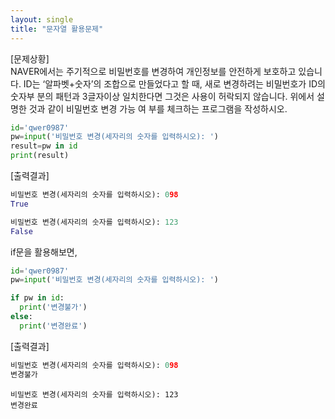 ```yaml
---
layout: single
title: "문자열 활용문제"
---
```


[문제상황]  
NAVER에서는 주기적으로 비밀번호를 변경하여 개인정보를
안전하게 보호하고 있습니다. ID는 ‘알파벳+숫자’의 조합으로
만들었다고 할 때, 새로 변경하려는 비밀번호가 ID의 숫자부
분의 패턴과 3글자이상 일치한다면 그것은 사용이 허락되지
않습니다. 위에서 설명한 것과 같이 비밀번호 변경 가능 여
부를 체크하는 프로그램을 작성하시오.  
```python
id='qwer0987'
pw=input('비밀번호 변경(세자리의 숫자를 입력하시오): ')
result=pw in id
print(result)
```
[출력결과]  
```python
비밀번호 변경(세자리의 숫자를 입력하시오): 098
True
```
```python
비밀번호 변경(세자리의 숫자를 입력하시오): 123
False
```  
if문을 활용해보면,
```python
id='qwer0987'
pw=input('비밀번호 변경(세자리의 숫자를 입력하시오): ')

if pw in id:
  print('변경불가')
else:
  print('변경완료')
```
[출력결과]
```python
비밀번호 변경(세자리의 숫자를 입력하시오): 098
변경불가
```
```phthon
비밀번호 변경(세자리의 숫자를 입력하시오): 123
변경완료
```
